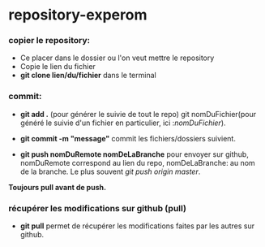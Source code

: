 repository-experom
==

### copier le repository:

+ Ce placer dans le dossier ou l'on veut mettre le repository
+ Copie le lien du fichier  
+ **git clone lien/du/fichier** dans le terminal 


### commit:

+ **git add .** (pour générer le suivie de tout le repo) git nomDuFichier(pour généré le suivie d'un fichier en particulier, ici :*nomDuFichier*).
+ **git commit -m "message"** commit les fichiers/dossiers suivient.


+ **git push nomDuRemote nomDeLaBranche** pour envoyer sur github, nomDuRemote correspond au lien du repo, nomDeLaBranche: au nom de la branche.
Le plus souvent *git push origin master*.


**Toujours pull avant de push.**
  
  
  
### récupérer les modifications sur github (pull)

+ **git pull** permet de récupérer les modifications faites par les autres sur github.

